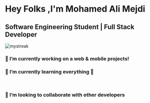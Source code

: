 <h1>Hey Folks ,I'm Mohamed Ali Mejdi</h1>
<h2>Software Engineering Student | Full Stack Developer</h2>
<img src="https://github-readme-streak-stats.herokuapp.com/?user=dali2g&theme=tokyonight" alt="mystreak"/>
<h3> 🔭 I’m currently working on a web & mobile projects! <br/></h3>
<h3> 🌱 I’m currently learning everything 🤣</h3> <br/>
<h3> 👯 I’m looking to collaborate with other developers</h3>
